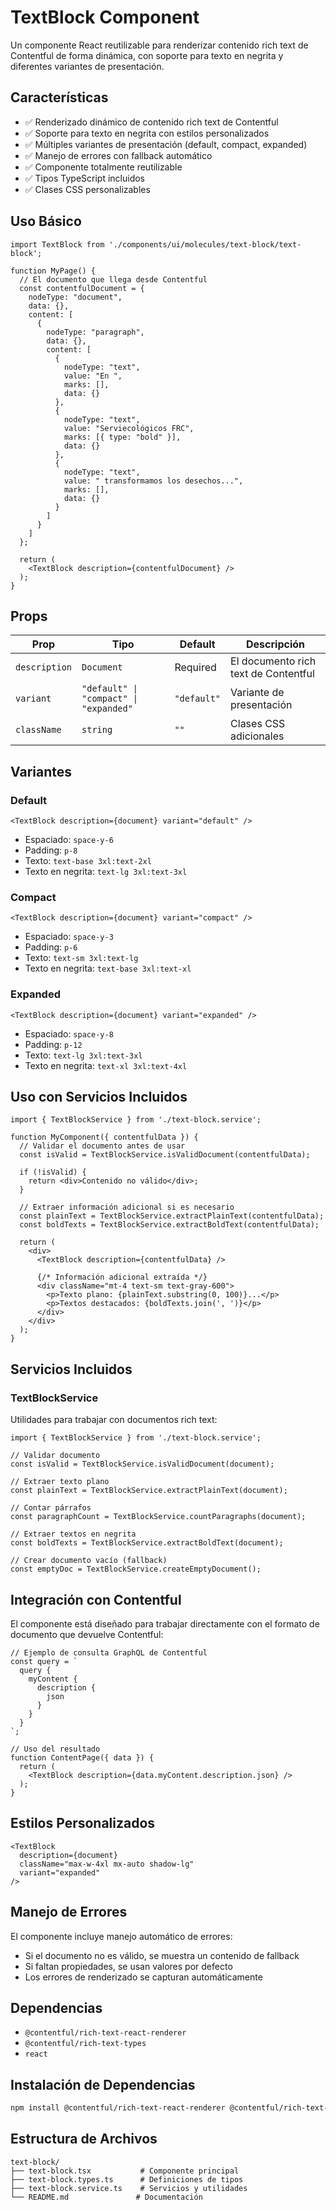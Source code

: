 # TextBlock Component

Un componente React reutilizable para renderizar contenido rich text de Contentful de forma dinámica, con soporte para texto en negrita y diferentes variantes de presentación.

## Características

- ✅ Renderizado dinámico de contenido rich text de Contentful
- ✅ Soporte para texto en negrita con estilos personalizados
- ✅ Múltiples variantes de presentación (default, compact, expanded)
- ✅ Manejo de errores con fallback automático
- ✅ Componente totalmente reutilizable
- ✅ Tipos TypeScript incluidos
- ✅ Clases CSS personalizables

## Uso Básico

```tsx
import TextBlock from './components/ui/molecules/text-block/text-block';

function MyPage() {
  // El documento que llega desde Contentful
  const contentfulDocument = {
    nodeType: "document",
    data: {},
    content: [
      {
        nodeType: "paragraph",
        data: {},
        content: [
          {
            nodeType: "text",
            value: "En ",
            marks: [],
            data: {}
          },
          {
            nodeType: "text",
            value: "Serviecológicos FRC",
            marks: [{ type: "bold" }],
            data: {}
          },
          {
            nodeType: "text",
            value: " transformamos los desechos...",
            marks: [],
            data: {}
          }
        ]
      }
    ]
  };

  return (
    <TextBlock description={contentfulDocument} />
  );
}
```

## Props

| Prop | Tipo | Default | Descripción |
|------|------|---------|-------------|
| `description` | `Document` | Required | El documento rich text de Contentful |
| `variant` | `"default" \| "compact" \| "expanded"` | `"default"` | Variante de presentación |
| `className` | `string` | `""` | Clases CSS adicionales |

## Variantes

### Default
```tsx
<TextBlock description={document} variant="default" />
```
- Espaciado: `space-y-6`
- Padding: `p-8`
- Texto: `text-base 3xl:text-2xl`
- Texto en negrita: `text-lg 3xl:text-3xl`

### Compact
```tsx
<TextBlock description={document} variant="compact" />
```
- Espaciado: `space-y-3`
- Padding: `p-6`
- Texto: `text-sm 3xl:text-lg`
- Texto en negrita: `text-base 3xl:text-xl`

### Expanded
```tsx
<TextBlock description={document} variant="expanded" />
```
- Espaciado: `space-y-8`
- Padding: `p-12`
- Texto: `text-lg 3xl:text-3xl`
- Texto en negrita: `text-xl 3xl:text-4xl`

## Uso con Servicios Incluidos

```tsx
import { TextBlockService } from './text-block.service';

function MyComponent({ contentfulData }) {
  // Validar el documento antes de usar
  const isValid = TextBlockService.isValidDocument(contentfulData);
  
  if (!isValid) {
    return <div>Contenido no válido</div>;
  }

  // Extraer información adicional si es necesario
  const plainText = TextBlockService.extractPlainText(contentfulData);
  const boldTexts = TextBlockService.extractBoldText(contentfulData);

  return (
    <div>
      <TextBlock description={contentfulData} />
      
      {/* Información adicional extraída */}
      <div className="mt-4 text-sm text-gray-600">
        <p>Texto plano: {plainText.substring(0, 100)}...</p>
        <p>Textos destacados: {boldTexts.join(', ')}</p>
      </div>
    </div>
  );
}
```

## Servicios Incluidos

### TextBlockService

Utilidades para trabajar con documentos rich text:

```tsx
import { TextBlockService } from './text-block.service';

// Validar documento
const isValid = TextBlockService.isValidDocument(document);

// Extraer texto plano
const plainText = TextBlockService.extractPlainText(document);

// Contar párrafos
const paragraphCount = TextBlockService.countParagraphs(document);

// Extraer textos en negrita
const boldTexts = TextBlockService.extractBoldText(document);

// Crear documento vacío (fallback)
const emptyDoc = TextBlockService.createEmptyDocument();
```

## Integración con Contentful

El componente está diseñado para trabajar directamente con el formato de documento que devuelve Contentful:

```tsx
// Ejemplo de consulta GraphQL de Contentful
const query = `
  query {
    myContent {
      description {
        json
      }
    }
  }
`;

// Uso del resultado
function ContentPage({ data }) {
  return (
    <TextBlock description={data.myContent.description.json} />
  );
}
```

## Estilos Personalizados

```tsx
<TextBlock 
  description={document}
  className="max-w-4xl mx-auto shadow-lg"
  variant="expanded"
/>
```

## Manejo de Errores

El componente incluye manejo automático de errores:

- Si el documento no es válido, se muestra un contenido de fallback
- Si faltan propiedades, se usan valores por defecto
- Los errores de renderizado se capturan automáticamente

## Dependencias

- `@contentful/rich-text-react-renderer`
- `@contentful/rich-text-types`
- `react`

## Instalación de Dependencias

```bash
npm install @contentful/rich-text-react-renderer @contentful/rich-text-types
```

## Estructura de Archivos

```
text-block/
├── text-block.tsx           # Componente principal
├── text-block.types.ts      # Definiciones de tipos
├── text-block.service.ts    # Servicios y utilidades
└── README.md               # Documentación
```